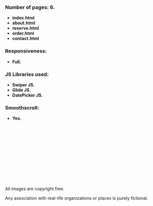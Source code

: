 
 ### Number of pages: 6.
 - **index.html**
 - **about.html**
  - **reserve.html**
 - **order.html**
 - **contact.html**

 ### Responsiveness:
 - **Full.**

 ### JS Libraries used:
- **Swiper JS.**
- **Glide JS.**
- **DatePicker JS.**

 ### Smoothscroll:
 - **Yes.**

</br>
</br>
</br>
</br>
</br>
</br>
</br>
</br>
</br>
</br>
</br>

All images are copyright free.

Any association with real-life organizations or places is purely fictional.

